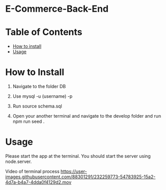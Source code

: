 # E-Commerce-Back-End

Table of Contents
=================
* [How to install](#How-to-install)
* [Usage](#usage)
  
 # How to Install
 
 1. Navigate to the folder DB
 
 2. Use mysql -u (username) -p
 
 3. Run source schema.sql
 
 4. Open your another terminal and navigate to the develop folder and run   npm run seed   .
 
 
 
 # Usage 
 
  Please start the app at the terminal. You should start the server using node.server. 
  
  Video of terminal process
https://user-images.githubusercontent.com/88301291/232259773-54783925-15a2-4d7a-b4a7-4dda0f4129d2.mov

